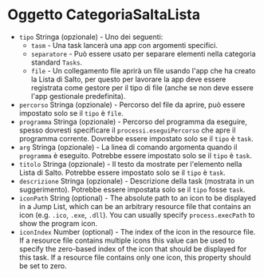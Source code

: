 # Oggetto CategoriaSaltaLista

* `tipo` Stringa (opzionale) - Uno dei seguenti: 
  * `tasm` - Una task lancerà una app con argomenti specifici.
  * `separatore` - Può essere usato per separare elementi nella categoria standard `Tasks`.
  * `file` - Un collegamento file aprirà un file usando l'app che ha creato la Lista di Salto, per questo per lavorare la app deve essere registrata come gestore per il tipo di file (anche se non deve essere l'app gestionale predefinita).
* `percorso` Stringa (opzionale) - Percorso del file da aprire, può essere impostato solo se il `tipo` è `file`.
* `programma` Stringa (opzionale) - Percorso del programma da eseguire, spesso dovresti specificare il `processi.eseguiPercorso` che apre il programma corrente. Dovrebbe essere impostato solo se il `tipo` è `task`.
* `arg` Stringa (opzionale) - La linea di comando argomenta quando il `programma` è eseguito. Potrebbe essere impostato solo se il `tipo` è `task`.
* `titolo` Stringa (opzionale) - Il testo da mostrate per l'elemento nella Lista di Salto. Potrebbe essere impostato solo se il `tipo` è `task`.
* `descrizione` Stringa (opzionale) - Descrizione della task (mostrata in un suggerimento). Potrebbe essere impostata solo se il `tipo` fosse `task`.
* `iconPath` String (optional) - The absolute path to an icon to be displayed in a Jump List, which can be an arbitrary resource file that contains an icon (e.g. `.ico`, `.exe`, `.dll`). You can usually specify `process.execPath` to show the program icon.
* `iconIndex` Number (optional) - The index of the icon in the resource file. If a resource file contains multiple icons this value can be used to specify the zero-based index of the icon that should be displayed for this task. If a resource file contains only one icon, this property should be set to zero.